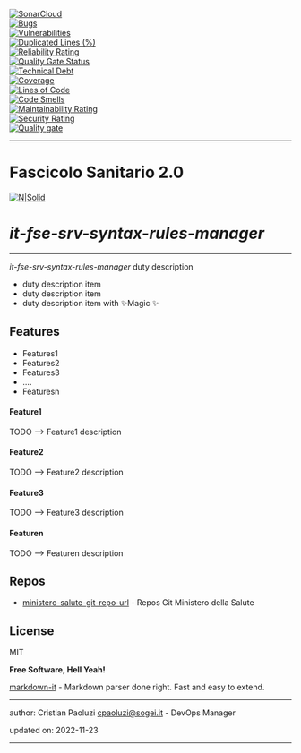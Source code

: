 [![SonarCloud](https://sonarcloud.io/images/project_badges/sonarcloud-black.svg)](https://sonarcloud.io/summary/new_code?id=it.finanze.sanita.fse2%3Asrv-syntax-rules-manager-ms)
<br/>
[![Bugs](https://sonarcloud.io/api/project_badges/measure?project=it.finanze.sanita.fse2%3Asrv-syntax-rules-manager-ms&metric=bugs)](https://sonarcloud.io/summary/new_code?id=it.finanze.sanita.fse2%3Asrv-syntax-rules-manager-ms)
<br/>
[![Vulnerabilities](https://sonarcloud.io/api/project_badges/measure?project=it.finanze.sanita.fse2%3Asrv-syntax-rules-manager-ms&metric=vulnerabilities)](https://sonarcloud.io/summary/new_code?id=it.finanze.sanita.fse2%3Asrv-syntax-rules-manager-ms)
<br/>
[![Duplicated Lines (%)](https://sonarcloud.io/api/project_badges/measure?project=it.finanze.sanita.fse2%3Asrv-syntax-rules-manager-ms&metric=duplicated_lines_density)](https://sonarcloud.io/summary/new_code?id=it.finanze.sanita.fse2%3Asrv-syntax-rules-manager-ms)
<br/>
[![Reliability Rating](https://sonarcloud.io/api/project_badges/measure?project=it.finanze.sanita.fse2%3Asrv-syntax-rules-manager-ms&metric=reliability_rating)](https://sonarcloud.io/summary/new_code?id=it.finanze.sanita.fse2%3Asrv-syntax-rules-manager-ms)
<br/>
[![Quality Gate Status](https://sonarcloud.io/api/project_badges/measure?project=it.finanze.sanita.fse2%3Asrv-syntax-rules-manager-ms&metric=alert_status)](https://sonarcloud.io/summary/new_code?id=it.finanze.sanita.fse2%3Asrv-syntax-rules-manager-ms)
<br/>
[![Technical Debt](https://sonarcloud.io/api/project_badges/measure?project=it.finanze.sanita.fse2%3Asrv-syntax-rules-manager-ms&metric=sqale_index)](https://sonarcloud.io/summary/new_code?id=it.finanze.sanita.fse2%3Asrv-syntax-rules-manager-ms)
<br/>
[![Coverage](https://sonarcloud.io/api/project_badges/measure?project=it.finanze.sanita.fse2%3Asrv-syntax-rules-manager-ms&metric=coverage)](https://sonarcloud.io/summary/new_code?id=it.finanze.sanita.fse2%3Asrv-syntax-rules-manager-ms)
<br/>
[![Lines of Code](https://sonarcloud.io/api/project_badges/measure?project=it.finanze.sanita.fse2%3Asrv-syntax-rules-manager-ms&metric=ncloc)](https://sonarcloud.io/summary/new_code?id=it.finanze.sanita.fse2%3Asrv-syntax-rules-manager-ms)
<br/>
[![Code Smells](https://sonarcloud.io/api/project_badges/measure?project=it.finanze.sanita.fse2%3Asrv-syntax-rules-manager-ms&metric=code_smells)](https://sonarcloud.io/summary/new_code?id=it.finanze.sanita.fse2%3Asrv-syntax-rules-manager-ms)
<br/>
[![Maintainability Rating](https://sonarcloud.io/api/project_badges/measure?project=it.finanze.sanita.fse2%3Asrv-syntax-rules-manager-ms&metric=sqale_rating)](https://sonarcloud.io/summary/new_code?id=it.finanze.sanita.fse2%3Asrv-syntax-rules-manager-ms)
<br/>
[![Security Rating](https://sonarcloud.io/api/project_badges/measure?project=it.finanze.sanita.fse2%3Asrv-syntax-rules-manager-ms&metric=security_rating)](https://sonarcloud.io/summary/new_code?id=it.finanze.sanita.fse2%3Asrv-syntax-rules-manager-ms)
<br/>
[![Quality gate](https://sonarcloud.io/api/project_badges/quality_gate?project=it.finanze.sanita.fse2%3Asrv-syntax-rules-manager-ms)](https://sonarcloud.io/summary/new_code?id=it.finanze.sanita.fse2%3Asrv-syntax-rules-manager-ms)
<br/>

---

# Fascicolo Sanitario 2.0
[![N|Solid](https://www.sogei.it/content/dam/sogei/loghi/Sogei_logo_304.svg)](https://www.sogei.it/it/sogei-homepage.html)

# _it-fse-srv-syntax-rules-manager_


---

_it-fse-srv-syntax-rules-manager_ duty description
- duty description item
- duty description item
- duty description item with ✨Magic ✨

## Features
- Features1
- Features2
- Features3
- ....
- Featuresn

#### Feature1
TODO --> Feature1 description

#### Feature2
TODO --> Feature2 description

#### Feature3
TODO --> Feature3 description

#### Featuren
TODO --> Featuren description

## Repos
- [ministero-salute-git-repo-url] - Repos Git Ministero della Salute

## License

MIT

**Free Software, Hell Yeah!**

[markdown-it] - Markdown parser done right. Fast and easy to extend.

[//]: # (These are reference links used in the body of this note and get stripped out when the markdown processor does its job. There is no need to format nicely because it shouldn't be seen. Thanks SO - http://stackoverflow.com/questions/4823468/store-comments-in-markdown-syntax)
[markdown-it]: <https://github.com/markdown-it/markdown-it>
[ministero-salute-git-repo-url]: <https://github.com/ministero-salute/it-fse-srv-syntax-rules-manager.git>
[Spring Boot]: <https://spring.io/projects/spring-boot>
[Maven]: <https://maven.apache.org/>

---
author: Cristian Paoluzi <cpaoluzi@sogei.it> - DevOps Manager

updated on: 2022-11-23

---